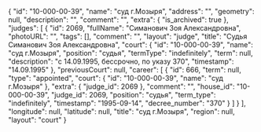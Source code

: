 {
    "id": "10-000-00-39",
    "name": "суд г.Мозыря",
    "address": "",
    "geometry": null,
    "description": "",
    "comment": "",
    "extra": {
        "is_archived": true
    },
    "judges": [
        {
            "id": 2069,
            "fullName": "Симанович Зоя Александровна",
            "photoURL": "",
            "tags": [],
            "comment": "",
            "layout": "judge",
            "title": "Судья Симанович Зоя Александровна",
            "court": {
                "id": "10-000-00-39",
                "name": "суд г.Мозыря",
                "position": "судья",
                "termType": "indefinitely",
                "term": null,
                "description": "c 14.09.1995, бессрочно, по указу 370",
                "timestamp": "14.09.1995"
            },
            "previousCourt": null,
            "career": [
                {
                    "id": 666,
                    "term": null,
                    "type": "appointed",
                    "court": {
                        "id": "10-000-00-39",
                        "name": "суд г.Мозыря"
                    },
                    "extra": {
                        "judge_id": 2069
                    },
                    "comment": "",
                    "house_id": "10-000-00-39",
                    "judge_id": 2069,
                    "position": "судья",
                    "term_type": "indefinitely",
                    "timestamp": "1995-09-14",
                    "decree_number": "370"
                }
            ]
        }
    ],
    "longitude": null,
    "latitude": null,
    "title": "суд г.Мозыря",
    "region": null,
    "layout": "court"
}